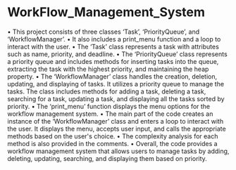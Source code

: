 # WorkFlow_Management_System
•	This project consists of three classes ‘Task’, ‘PriorityQueue’, and ‘WorkflowManager’. 
•	It also includes a print_menu function and a loop to interact with the user.
•	The ‘Task’ class represents a task with attributes such as name, priority, and deadline.
•	The ‘PriorityQueue’ class represents a priority queue and includes methods for inserting tasks into the queue, extracting the task with the highest priority, and maintaining the heap property.
•	The ‘WorkflowManager’ class handles the creation, deletion, updating, and displaying of tasks. It utilizes a priority queue to manage the tasks. The class includes methods for adding a task, deleting a task, searching for a task, updating a task, and displaying all the tasks sorted by priority.
•	The ‘print_menu’ function displays the menu options for the workflow management system.
•	The main part of the code creates an instance of the ‘WorkflowManager’ class and enters a loop to interact with the user. It displays the menu, accepts user input, and calls the appropriate methods based on the user's choice.
•	The complexity analysis for each method is also provided in the comments.
•	Overall, the code provides a workflow management system that allows users to manage tasks by adding, deleting, updating, searching, and displaying them based on priority.
